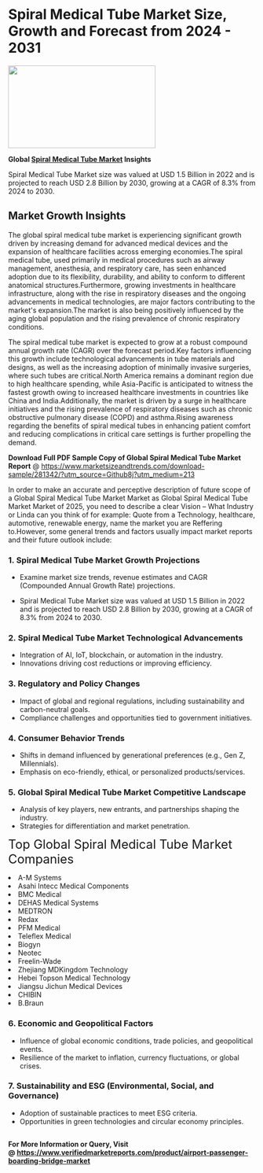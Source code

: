 <H1>Spiral Medical Tube Market Size, Growth and Forecast from 2024 - 2031</H1><img class="aligncenter size-medium wp-image-584254" src="https://thirdeyenews.in/wp-content/uploads/2024/09/Global-Market-Research-300x168.jpeg" alt="" width="300" height="168" /><p><strong>Global&nbsp;<a href="https://www.marketsizeandtrends.com/download-sample/281342/?utm_source=Github8j?utm_medium=213">Spiral Medical Tube Market</a> Insights</strong></p><p>Spiral Medical Tube Market size was valued at USD 1.5 Billion in 2022 and is projected to reach USD 2.8 Billion by 2030, growing at a CAGR of 8.3% from 2024 to 2030.</p><p><h2>Market Growth Insights</h2> <p>The global spiral medical tube market is experiencing significant growth driven by increasing demand for advanced medical devices and the expansion of healthcare facilities across emerging economies.The spiral medical tube, used primarily in medical procedures such as airway management, anesthesia, and respiratory care, has seen enhanced adoption due to its flexibility, durability, and ability to conform to different anatomical structures.Furthermore, growing investments in healthcare infrastructure, along with the rise in respiratory diseases and the ongoing advancements in medical technologies, are major factors contributing to the market's expansion.The market is also being positively influenced by the aging global population and the rising prevalence of chronic respiratory conditions.</p> <p>The spiral medical tube market is expected to grow at a robust compound annual growth rate (CAGR) over the forecast period.Key factors influencing this growth include technological advancements in tube materials and designs, as well as the increasing adoption of minimally invasive surgeries, where such tubes are critical.North America remains a dominant region due to high healthcare spending, while Asia-Pacific is anticipated to witness the fastest growth owing to increased healthcare investments in countries like China and India.Additionally, the market is driven by a surge in healthcare initiatives and the rising prevalence of respiratory diseases such as chronic obstructive pulmonary disease (COPD) and asthma.Rising awareness regarding the benefits of spiral medical tubes in enhancing patient comfort and reducing complications in critical care settings is further propelling the demand.<p><span class=""><strong>Download Full PDF Sample Copy of Global Spiral Medical Tube Market Report</strong> @ <a href="https://www.marketsizeandtrends.com/download-sample/281342/?utm_source=Github8j?utm_medium=213" target="_blank">https://www.marketsizeandtrends.com/download-sample/281342/?utm_source=Github8j?utm_medium=213</a></span></p><p>In order to make an accurate and perceptive description of future scope of a Global&nbsp;Spiral Medical Tube Market Market as Global&nbsp;Spiral Medical Tube Market Market of 2025, you need to describe a clear Vision &ndash; What Industry or Linda can you think of for example: Quote from a Technology, healthcare, automotive, renewable energy, name the market you are Reffering to.However, some general trends and factors usually impact market reports and their future outlook include:</p><h3>1.&nbsp;<strong>Spiral Medical Tube Market Growth Projections</strong></h3><ul><li>Examine market size trends, revenue estimates and CAGR (Compounded Annual Growth Rate) projections.</li><li><p>Spiral Medical Tube Market size was valued at USD 1.5 Billion in 2022 and is projected to reach USD 2.8 Billion by 2030, growing at a CAGR of 8.3% from 2024 to 2030.</p></li></ul><h3>2.&nbsp;<strong>Spiral Medical Tube Market Technological Advancements</strong></h3><ul><li>Integration of AI, IoT, blockchain, or automation in the industry.</li><li>Innovations driving cost reductions or improving efficiency.</li></ul><h3>3.&nbsp;<strong>Regulatory and Policy Changes</strong></h3><ul><li>Impact of global and regional regulations, including sustainability and carbon-neutral goals.</li><li>Compliance challenges and opportunities tied to government initiatives.</li></ul><h3>4.&nbsp;<strong>Consumer Behavior Trends</strong></h3><ul><li>Shifts in demand influenced by generational preferences (e.g., Gen Z, Millennials).</li><li>Emphasis on eco-friendly, ethical, or personalized products/services.</li></ul><h3>5.&nbsp;<strong>Global Spiral Medical Tube Market Competitive Landscape</strong></h3><ul><li>Analysis of key players, new entrants, and partnerships shaping the industry.</li><li>Strategies for differentiation and market penetration.</li></ul><p data-pm-slice="1 1 []"><span style="color: inherit; font-family: inherit; font-size: 25px;">Top Global Spiral Medical Tube Market Companies</span></p><div class="" data-test-id=""><p><li>A-M Systems</li><li> Asahi Intecc Medical Components</li><li> BMC Medical</li><li> DEHAS Medical Systems</li><li> MEDTRON</li><li> Redax</li><li> PFM Medical</li><li> Teleflex Medical</li><li> Biogyn</li><li> Neotec</li><li> Freelin-Wade</li><li> Zhejiang MDKingdom Technology</li><li> Hebei Topson Medical Technology</li><li> Jiangsu Jichun Medical Devices</li><li> CHIBIN</li><li> B.Braun</li></p></div><h3>6.&nbsp;<strong>Economic and Geopolitical Factors</strong></h3><ul><li>Influence of global economic conditions, trade policies, and geopolitical events.</li><li>Resilience of the market to inflation, currency fluctuations, or global crises.</li></ul><h3>7.&nbsp;<strong>Sustainability and ESG (Environmental, Social, and Governance)</strong></h3><ul><li>Adoption of sustainable practices to meet ESG criteria.</li><li>Opportunities in green technologies and circular economy principles.</li></ul><h2><strong style="font-size: 14px;">For More Information or Query, Visit @&nbsp;</strong><a style="background-color: #ffffff; font-size: 14px;" href="https://www.marketsizeandtrends.com/report/spiral-medical-tube-market/" target="_blank">https://www.verifiedmarketreports.com/product/airport-passenger-boarding-bridge-market</a></h2>